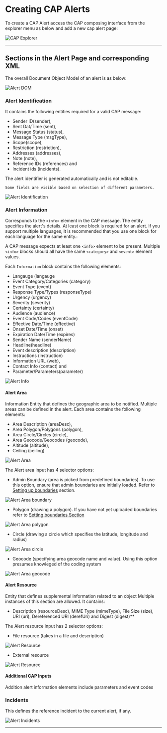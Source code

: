 # Creating CAP Alerts

To create a CAP Alert access the CAP composing interface from the explorer menu as below and add a new cap alert page:

![CAP Explorer](../../_static/images/cap/cap_explorer.png "CAP Explorer")

------------------------------------------------------------------------

## Sections in the Alert Page and corresponding XML

The overall Document Object Model of an alert is as below:

![Alert DOM](../../_static/images/cap/dom.jpg "CAP Document Object Model")

### Alert Identification

It contains the following entities required for a valid CAP message:

- Sender ID(sender),
- Sent Dat/Time (sent),
- Message Status (status),
- Message Type (msgType),
- Scope(scope),
- Restriction (restriction),
- Addresses (addresses),
- Note (note),
- Reference IDs (references) and
- Incident ids (incidents).

The alert identifier is generated automatically and is not editable.

```{note}
Some fields are visible based on selection of different parameters.
```

![Alert Identification](../../_static/images/cap/alert_identification.png "Alert Identification section")

### Alert Information

Corresponds to the `<info>` element in the CAP message. The <info> entity specifies the alert's details. At least
one <info> block is required for an alert. If you support multiple languages, it is recommended that you use one <info>
block for each language for the same <alert> entity.:

A CAP message expects at least one `<info>` element to be present. Multiple `<info>` blocks should all have the
same `<category>` and `<event>` element values.

Each `Information` block contains the following elements:

- Langauge (langauge
- Event Category/Categories (category)
- Event Type (event)
- Response Type/Types (responseType)
- Urgency (urgency)
- Severity (severity)
- Certainty (certainty)
- Audience (audience)
- Event Code/Codes (eventCode)
- Effective Date/Time (effective)
- Onset Date/Time (onset)
- Expiration Date/Time (expires)
- Sender Name (senderName)
- Headline(headline)
- Event description (description)
- Instructions (instruction)
- Information URL (web),
- Contact Info (contact) and
- Parameter/Parameters(parameter)

![Alert Info](../../_static/images/cap/alert_info.png "Alert Info")

#### Alert Area

Information Entity that defines the geographic area to be notified. Multiple areas can be defined in the alert. Each
area contains the following elements:

- Area Description (areaDesc),
- Area Polygon/Polygons (polygon),
- Area Circle/Circles (circle),
- Area Geocode/Geocodes (geocode),
- Altitude (altitude),
- Ceiling (ceiling)

![Alert Area](../../_static/images/cap/alert_area_options.png "Alert Area section")

The Alert area input has 4 selector options:

- Admin Boundary (area is picked from predefined boundaries). To use this option, ensure that admin boundaries are
  initially loaded. Refer to [Setting up boundaries](./Setting-Boundaries.md) section.

![Alert Area boundary](../../_static/images/cap/alert_area_boundary.png "Alert Area section")

- Polygon (drawing a polygon). If you have not yet uploaded boundaries refer to [Setting boundaries Section](./Setting-Boundaries.md#setting-boundaries)

![Alert Area polygon](../../_static/images/cap/alert_area_polygon.png "Alert Area section")

- Circle (drawing a circle which specifies the latitude, longitude and radius)

![Alert Area circle](../../_static/images/cap/alert_area_circle.png "Alert Area section")

- Geocode (specifying area geocode name and value). Using this option presumes knowleged of the coding system

![Alert Area geocode](../../_static/images/cap/alert_area_geocode.png "Alert Area section")

#### Alert Resource

Entity that defines supplemental information related to an <info> object Multiple instances of this section are allowed.
It contains:

- Description (resourceDesc), MIME Type (mimeType), File Size (size), URI (uri), Dereferenced URI (derefUri) and
  Digest (digest)**

The Alert resource input has 2 selector options:

- File resource (takes in a file and description)

![Alert Resource](../../_static/images/cap/alert_resource_file.png "Alert Resource section")

- External resource

![Alert Resource](../../_static/images/cap/alert_resource_external.png "Alert Resource section")

#### Additional CAP Inputs

Addition alert information elements include parameters and event codes

### Incidents

This defines the reference incident to the current alert, if any.

![Alert Incidents](../../_static/images/cap/alert_incidents.png "Alert Incidents section")

---